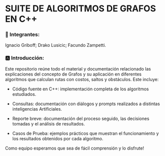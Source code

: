 # SUITE DE ALGORITMOS DE GRAFOS EN C++
###  👥 Integrantes: 
Ignacio Griboff; Drako Lusicic; Facundo Zampetti.
###  🅰️ Introducción:
Este repositorio reúne todo el material y documentación relacionado las explicaciones del concepto de Grafos y su aplicación en diferentes algoritmos que calculan rutas con costos, saltos y obstáculos. Este incluye:
- Código fuente en C++: implementación completa de los algoritmos estudiados.

- Consultas: documentación con diálogos y prompts realizados a distintas inteligencias Artificiales.

- Reporte breve: documentación del proceso seguido, las decisiones tomadas y el análisis de resultados.

- Casos de Prueba: ejemplos prácticos que muestran el funcionamiento y los resultados obtenidos por cada algoritmo.

Como equipo esperamos que sea de fácil comprensión y lo disfrute!
